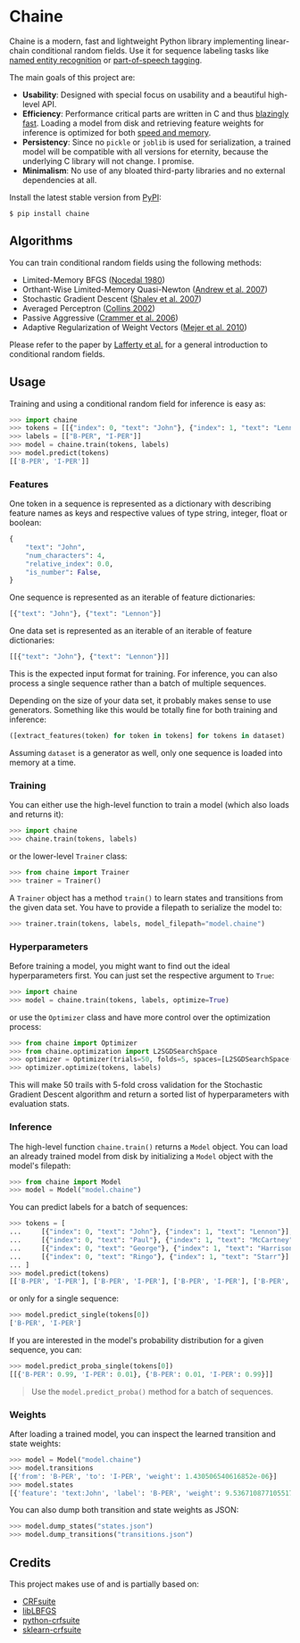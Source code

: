 # Chaine

Chaine is a modern, fast and lightweight Python library implementing linear-chain conditional random fields. Use it for sequence labeling tasks like [named entity recognition](https://en.wikipedia.org/wiki/Named-entity_recognition) or [part-of-speech tagging](https://en.wikipedia.org/wiki/Part-of-speech_tagging).

The main goals of this project are:

- **Usability**: Designed with special focus on usability and a beautiful high-level API.
- **Efficiency**: Performance critical parts are written in C and thus [blazingly fast](http://www.chokkan.org/software/crfsuite/benchmark.html). Loading a model from disk and retrieving feature weights for inference is optimized for both [speed and memory](http://www.chokkan.org/software/cqdb/).
- **Persistency**: Since no `pickle` or `joblib` is used for serialization, a trained model will be compatible with all versions for eternity, because the underlying C library will not change. I promise.
- **Minimalism**: No use of any bloated third-party libraries and no external dependencies at all.

Install the latest stable version from [PyPI](https://pypi.org/project/chaine):

```
$ pip install chaine
```

## Algorithms

You can train conditional random fields using the following methods:

- Limited-Memory BFGS ([Nocedal 1980](https://www.jstor.org/stable/2006193))
- Orthant-Wise Limited-Memory Quasi-Newton ([Andrew et al. 2007](https://www.microsoft.com/en-us/research/publication/scalable-training-of-l1-regularized-log-linear-models/))
- Stochastic Gradient Descent ([Shalev et al. 2007](https://www.google.com/url?q=https://www.cs.huji.ac.il/~shais/papers/ShalevSiSr07.pdf))
- Averaged Perceptron ([Collins 2002](https://aclanthology.org/W02-1001.pdf))
- Passive Aggressive ([Crammer et al. 2006](https://jmlr.csail.mit.edu/papers/v7/crammer06a.html))
- Adaptive Regularization of Weight Vectors ([Mejer et al. 2010](https://aclanthology.org/D10-1095.pdf))

Please refer to the paper by [Lafferty et al.](https://repository.upenn.edu/cgi/viewcontent.cgi?article=1162&context=cis_papers) for a general introduction to conditional random fields.

## Usage

Training and using a conditional random field for inference is easy as:

```python
>>> import chaine
>>> tokens = [[{"index": 0, "text": "John"}, {"index": 1, "text": "Lennon"}]]
>>> labels = [["B-PER", "I-PER"]]
>>> model = chaine.train(tokens, labels)
>>> model.predict(tokens)
[['B-PER', 'I-PER']]
```

### Features

One token in a sequence is represented as a dictionary with describing feature names as keys and respective values of type string, integer, float or boolean:

```python
{
    "text": "John",
    "num_characters": 4,
    "relative_index": 0.0,
    "is_number": False,
}
```

One sequence is represented as an iterable of feature dictionaries:

```python
[{"text": "John"}, {"text": "Lennon"}]
```

One data set is represented as an iterable of an iterable of feature dictionaries:

```python
[[{"text": "John"}, {"text": "Lennon"}]]
```

This is the expected input format for training. For inference, you can also process a single sequence rather than a batch of multiple sequences.

Depending on the size of your data set, it probably makes sense to use generators. Something like this would be totally fine for both training and inference:

```python
([extract_features(token) for token in tokens] for tokens in dataset)
```

Assuming `dataset` is a generator as well, only one sequence is loaded into memory at a time.


### Training

You can either use the high-level function to train a model (which also loads and returns it):

```python
>>> import chaine
>>> chaine.train(tokens, labels)
```

or the lower-level `Trainer` class:

```python
>>> from chaine import Trainer
>>> trainer = Trainer()
```

A `Trainer` object has a method `train()` to learn states and transitions from the given data set. You have to provide a filepath to serialize the model to:

```python
>>> trainer.train(tokens, labels, model_filepath="model.chaine")
```

### Hyperparameters

Before training a model, you might want to find out the ideal hyperparameters first. You can just set the respective argument to `True`:

```python
>>> import chaine
>>> model = chaine.train(tokens, labels, optimize=True)
```

or use the `Optimizer` class and have more control over the optimization process:

```python
>>> from chaine import Optimizer
>>> from chaine.optimization import L2SGDSearchSpace
>>> optimizer = Optimizer(trials=50, folds=5, spaces=[L2SGDSearchSpace()])
>>> optimizer.optimize(tokens, labels)
```

This will make 50 trails with 5-fold cross validation for the Stochastic Gradient Descent algorithm and return a sorted list of hyperparameters with evaluation stats.

### Inference

The high-level function `chaine.train()` returns a `Model` object. You can load an already trained model from disk by initializing a `Model` object with the model's filepath:

```python
>>> from chaine import Model
>>> model = Model("model.chaine")
```

You can predict labels for a batch of sequences:

```python
>>> tokens = [
...     [{"index": 0, "text": "John"}, {"index": 1, "text": "Lennon"}],
...     [{"index": 0, "text": "Paul"}, {"index": 1, "text": "McCartney"}],
...     [{"index": 0, "text": "George"}, {"index": 1, "text": "Harrison"}],
...     [{"index": 0, "text": "Ringo"}, {"index": 1, "text": "Starr"}]
... ]
>>> model.predict(tokens)
[['B-PER', 'I-PER'], ['B-PER', 'I-PER'], ['B-PER', 'I-PER'], ['B-PER', 'I-PER']]
```

or only for a single sequence:

```python
>>> model.predict_single(tokens[0])
['B-PER', 'I-PER']
```

If you are interested in the model's probability distribution for a given sequence, you can:

```python
>>> model.predict_proba_single(tokens[0])
[[{'B-PER': 0.99, 'I-PER': 0.01}, {'B-PER': 0.01, 'I-PER': 0.99}]]
```

> Use the `model.predict_proba()` method for a batch of sequences.

### Weights

After loading a trained model, you can inspect the learned transition and state weights:

```python
>>> model = Model("model.chaine")
>>> model.transitions
[{'from': 'B-PER', 'to': 'I-PER', 'weight': 1.430506540616852e-06}]
>>> model.states
[{'feature': 'text:John', 'label': 'B-PER', 'weight': 9.536710877105517e-07}, ...]
```

You can also dump both transition and state weights as JSON:

```python
>>> model.dump_states("states.json")
>>> model.dump_transitions("transitions.json")
```

## Credits

This project makes use of and is partially based on:

- [CRFsuite](https://github.com/chokkan/crfsuite)
- [libLBFGS](https://github.com/chokkan/liblbfgs)
- [python-crfsuite](https://github.com/scrapinghub/python-crfsuite)
- [sklearn-crfsuite](https://github.com/TeamHG-Memex/sklearn-crfsuite)
